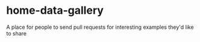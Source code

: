 # home-data-gallery

A place for people to send pull requests for interesting examples they'd like to share
